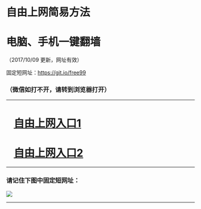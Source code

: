 ﻿# 自由上网简易方法

# 电脑、手机一键翻墙

（2017/10/09 更新，网址有效）

固定短网址：https://git.io/free99

### （微信如打不开，请转到浏览器打开）


***





# &nbsp;&nbsp; <a href="http://ft816331398.fwq-tz-1001.info/fwqtz01.html?t=100900112761 " target="_blank">自由上网入口1</a>
# &nbsp;&nbsp; <a href="http://ft1318422935.fwq-tz-1002.info/fwqtz02.html?t=100900122464 " target="_blank">自由上网入口2</a>
***

### 请记住下图中固定短网址：

<img src="https://s3-us-west-2.amazonaws.com/fwq-1001/yjfq-20170905okok.png" /> 


***

